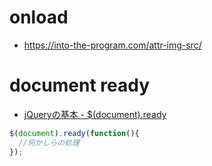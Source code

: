 # onload
- https://into-the-program.com/attr-img-src/


# document ready
- [jQueryの基本 - $(document).ready](https://qiita.com/8845musign/items/88a8c693c84ba63cea1d)
```js
$(document).ready(function(){
  //何かしらの処理
});
```
